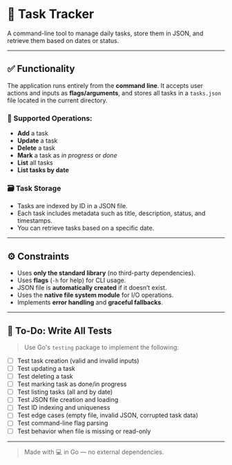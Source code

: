 # 📝 Task Tracker

A command-line tool to manage daily tasks, store them in JSON, and retrieve them based on dates or status.

---

## ✅ Functionality

The application runs entirely from the **command line**. It accepts user actions and inputs as **flags/arguments**, and stores all tasks in a `tasks.json` file located in the current directory.

### 🔧 Supported Operations:
- **Add** a task  
- **Update** a task  
- **Delete** a task  
- **Mark** a task as _in progress_ or _done_  
- **List** all tasks  
- **List tasks by date**  

### 🗃️ Task Storage
- Tasks are indexed by ID in a JSON file.
- Each task includes metadata such as title, description, status, and timestamps.
- You can retrieve tasks based on a specific date.

---

## ⚙️ Constraints

- Uses **only the standard library** (no third-party dependencies).
- Uses **flags** (`-h` for help) for CLI usage.
- JSON file is **automatically created** if it doesn’t exist.
- Uses the **native file system module** for I/O operations.
- Implements **error handling** and **graceful fallbacks**.

---

## 🧪 To-Do: Write All Tests

> Use Go's `testing` package to implement the following:

- [ ] Test task creation (valid and invalid inputs)
- [ ] Test updating a task
- [ ] Test deleting a task
- [ ] Test marking task as done/in progress
- [ ] Test listing tasks (all and by date)
- [ ] Test JSON file creation and loading
- [ ] Test ID indexing and uniqueness
- [ ] Test edge cases (empty file, invalid JSON, corrupted task data)
- [ ] Test command-line flag parsing
- [ ] Test behavior when file is missing or read-only

---

> Made with 💻 in Go — no external dependencies.
